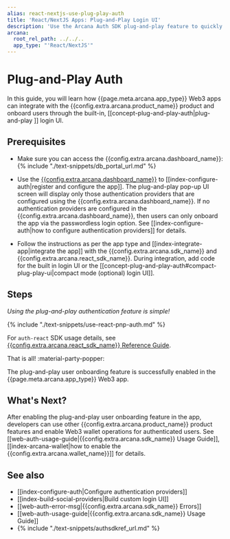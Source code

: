 ```yaml
---
alias: react-nextjs-use-plug-play-auth
title: 'React/NextJS Apps: Plug-and-Play Login UI'
description: 'Use the Arcana Auth SDK plug-and-play feature to quickly add code in the React/NextJS app for onboarding users via the configured options.'
arcana:
  root_rel_path: ../../..
  app_type: "'React/NextJS'"
---
```


# Plug-and-Play Auth

In this guide, you will learn how {{page.meta.arcana.app_type}} Web3 apps can integrate with the {{config.extra.arcana.product_name}} product and onboard users through the built-in, [[concept-plug-and-play-auth|plug-and-play ]] login UI. 

## Prerequisites

* Make sure you can access the {{config.extra.arcana.dashboard_name}}: {% include "./text-snippets/db_portal_url.md" %}

* Use the [{{config.extra.arcana.dashboard_name}}]({{page.meta.arcana.root_rel_path}}/concepts/dashboard.md) to [[index-configure-auth|register and configure the app]]. The plug-and-play pop-up UI screen will display only those authentication providers that are configured using the {{config.extra.arcana.dashboard_name}}.  If no authentication providers are configured in the {{config.extra.arcana.dashboard_name}}, then users can only onboard the app via the passwordless login option. See [[index-configure-auth|how to configure authentication providers]] for details.
  
* Follow the instructions as per the app type and [[index-integrate-app|integrate the app]] with the {{config.extra.arcana.sdk_name}} and {{config.extra.arcana.react_sdk_name}}. During integration, add code for the built in login UI or the [[concept-plug-and-play-auth#compact-plug-play-ui|compact mode (optional) login UI]].

## Steps

*Using the plug-and-play authentication feature is simple!*

{% include "./text-snippets/use-react-pnp-auth.md" %}

For `auth-react` SDK usage details, see [{{config.extra.arcana.react_sdk_name}} Reference Guide](https://dev--auth-react-sdk-ref-guide.netlify.app/).

That is all! :material-party-popper:

The plug-and-play user onboarding feature is successfully enabled in the {{page.meta.arcana.app_type}} Web3 app.

## What's Next?

After enabling the plug-and-play user onboarding feature in the app, developers can use other {{config.extra.arcana.product_name}} product features and enable Web3 wallet operations for authenticated users. See [[web-auth-usage-guide|{{config.extra.arcana.sdk_name}} Usage Guide]], [[index-arcana-wallet|how to enable the {{config.extra.arcana.wallet_name}}]] for details.

## See also

* [[index-configure-auth|Configure authentication providers]]
* [[index-build-social-providers|Build custom login UI]]
* [[web-auth-error-msg|{{config.extra.arcana.sdk_name}} Errors]]
* [[web-auth-usage-guide|{{config.extra.arcana.sdk_name}} Usage Guide]]
* {% include "./text-snippets/authsdkref_url.md" %}
